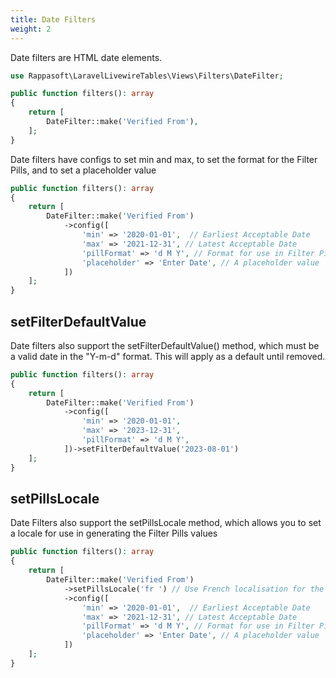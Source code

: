 ```yaml
---
title: Date Filters
weight: 2
---
```


Date filters are HTML date elements.

```php
use Rappasoft\LaravelLivewireTables\Views\Filters\DateFilter;

public function filters(): array
{
    return [
        DateFilter::make('Verified From'),
    ];
}
```

Date filters have configs to set min and max, to set the format for the Filter Pills, and to set a placeholder value

```php
public function filters(): array
{
    return [
        DateFilter::make('Verified From')
            ->config([
                'min' => '2020-01-01',  // Earliest Acceptable Date
                'max' => '2021-12-31', // Latest Acceptable Date
                'pillFormat' => 'd M Y', // Format for use in Filter Pills
                'placeholder' => 'Enter Date', // A placeholder value
            ])
    ];
}
```

## setFilterDefaultValue
Date filters also support the setFilterDefaultValue() method, which must be a valid date in the "Y-m-d" format.  This will apply as a default until removed.
```php
public function filters(): array
{
    return [
        DateFilter::make('Verified From')
            ->config([
                'min' => '2020-01-01',
                'max' => '2023-12-31',
                'pillFormat' => 'd M Y',
            ])->setFilterDefaultValue('2023-08-01')
    ];
}
```

## setPillsLocale        
Date Filters also support the setPillsLocale method, which allows you to set a locale for use in generating the Filter Pills values
```php
public function filters(): array
{
    return [
        DateFilter::make('Verified From')
            ->setPillsLocale('fr ') // Use French localisation for the Filter Pills values
            ->config([
                'min' => '2020-01-01',  // Earliest Acceptable Date
                'max' => '2021-12-31', // Latest Acceptable Date
                'pillFormat' => 'd M Y', // Format for use in Filter Pills
                'placeholder' => 'Enter Date', // A placeholder value
            ])
    ];
}
```

